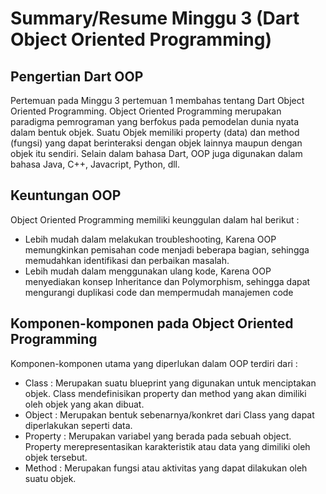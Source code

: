 # Summary/Resume Minggu 3 (Dart Object Oriented Programming)

## Pengertian Dart OOP

Pertemuan pada Minggu 3 pertemuan 1 membahas tentang Dart Object Oriented Programming. Object Oriented Programming merupakan paradigma pemrograman yang berfokus pada pemodelan dunia nyata dalam bentuk objek. Suatu Objek memiliki property (data) dan method (fungsi) yang dapat berinteraksi dengan objek lainnya maupun dengan objek itu sendiri. Selain dalam bahasa Dart, OOP juga digunakan dalam bahasa Java, C++, Javacript, Python, dll.

## Keuntungan OOP

Object Oriented Programming memiliki keunggulan dalam hal berikut :

- Lebih mudah dalam melakukan troubleshooting, Karena OOP memungkinkan pemisahan code menjadi beberapa bagian, sehingga memudahkan identifikasi dan perbaikan masalah.
- Lebih mudah dalam menggunakan ulang kode, Karena OOP menyediakan konsep Inheritance dan Polymorphism, sehingga dapat mengurangi duplikasi code dan mempermudah manajemen code

## Komponen-komponen pada Object Oriented Programming

Komponen-komponen utama yang diperlukan dalam OOP terdiri dari :

- Class : Merupakan suatu blueprint yang digunakan untuk menciptakan objek. Class mendefinisikan property dan method yang akan dimiliki oleh objek yang akan dibuat.
- Object : Merupakan bentuk sebenarnya/konkret dari Class yang dapat diperlakukan seperti data.
- Property : Merupakan variabel yang berada pada sebuah object. Property merepresentasikan karakteristik atau data yang dimiliki oleh objek tersebut.
- Method : Merupakan fungsi atau aktivitas yang dapat dilakukan oleh suatu objek.
